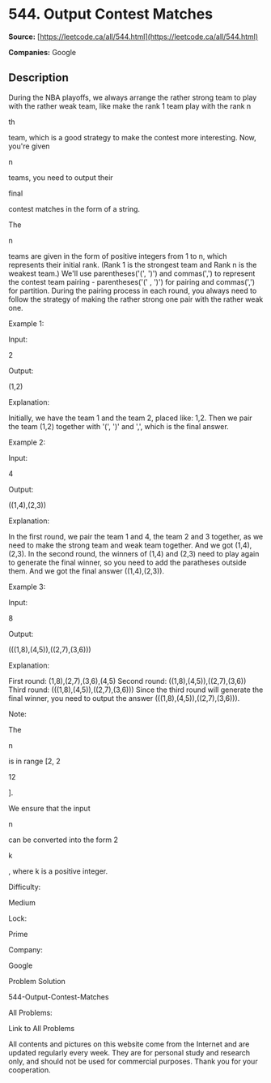 # 544. Output Contest Matches

**Source:** [https://leetcode.ca/all/544.html](https://leetcode.ca/all/544.html)

**Companies:** Google

## Description

During the NBA playoffs, we always arrange the rather strong team to play with the rather
        weak team, like make the rank 1 team play with the rank n

th

team, which is a good
        strategy to make the contest more interesting. Now, you're given

n

teams, you need to
        output their

final

contest matches in the form of a string.

The

n

teams are given in the form of positive integers from 1 to n, which represents
        their initial rank. (Rank 1 is the strongest team and Rank n is the weakest team.) We'll use
        parentheses('(', ')') and commas(',') to represent the contest team pairing -
        parentheses('(' , ')') for pairing and commas(',') for partition. During the pairing process
        in each round, you always need to follow the strategy of making the rather strong one pair
        with the rather weak one.

Example 1:

Input:

2

Output:

(1,2)

Explanation:

Initially, we have the team 1 and the team 2, placed like: 1,2.
Then we pair the team (1,2) together with '(', ')' and ',', which is the final answer.

Example 2:

Input:

4

Output:

((1,4),(2,3))

Explanation:

In the first round, we pair the team 1 and 4, the team 2 and 3 together, as we need to make the strong team and weak team together.
And we got (1,4),(2,3).
In the second round, the winners of (1,4) and (2,3) need to play again to generate the final winner, so you need to add the paratheses outside them.
And we got the final answer ((1,4),(2,3)).

Example 3:

Input:

8

Output:

(((1,8),(4,5)),((2,7),(3,6)))

Explanation:

First round: (1,8),(2,7),(3,6),(4,5)
Second round: ((1,8),(4,5)),((2,7),(3,6))
Third round: (((1,8),(4,5)),((2,7),(3,6)))
Since the third round will generate the final winner, you need to output the answer (((1,8),(4,5)),((2,7),(3,6))).

Note:

The

n

is in range [2, 2

12

].

We ensure that the input

n

can be converted into the form 2

k

, where k
            is a positive integer.

Difficulty:

Medium

Lock:

Prime

Company:

Google

Problem Solution

544-Output-Contest-Matches

All Problems:

Link to All Problems

All contents and pictures on this website come from the Internet and are updated regularly every week. They are for personal study and research only, and should not be used for commercial purposes. Thank you for your cooperation.


